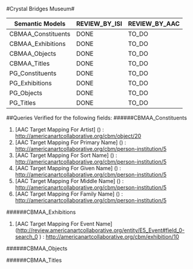 #Crystal Bridges Museum#

| Semantic Models                 | REVIEW_BY_ISI | REVIEW_BY_AAC |
|---------------------------------|---------------|---------------|
| CBMAA_Constituents                 |     DONE      |     TO_DO     |
| CBMAA_Exhibitions                 |     DONE      |     TO_DO     |
| CBMAA_Objects                 |     DONE      |     TO_DO     |
| CBMAA_Titles                  |     DONE      |     TO_DO     |
| PG_Constituents                 |     DONE      |     TO_DO     |
| PG_Exhibitions                 |     DONE      |     TO_DO     |
| PG_Objects                 |     DONE      |     TO_DO     |
| PG_Titles                  |     DONE      |     TO_DO     |

##Queries Verified for the following fields:
######CBMAA_Constituents
1. [AAC Target Mapping For Artist] () : http://americanartcollaborative.org/cbm/object/20
2. [AAC Target Mapping For Primary Name] () : http://americanartcollaborative.org/cbm/person-institution/5
3. [AAC Target Mapping For Sort Name] () : http://americanartcollaborative.org/cbm/person-institution/5
4. [AAC Target Mapping For Given Name] () : http://americanartcollaborative.org/cbm/person-institution/5
5. [AAC Target Mapping For Middle Name] () : http://americanartcollaborative.org/cbm/person-institution/5
6. [AAC Target Mapping For Family Name] () : http://americanartcollaborative.org/cbm/person-institution/5

######CBMAA_Exhibitions
1. [AAC Target Mapping For Event Name] (http://review.americanartcollaborative.org/entity/E5_Event#field_0-search_0 ) : http://americanartcollaborative.org/cbm/exhibition/10

######CBMAA_Objects

######CBMAA_Titles


